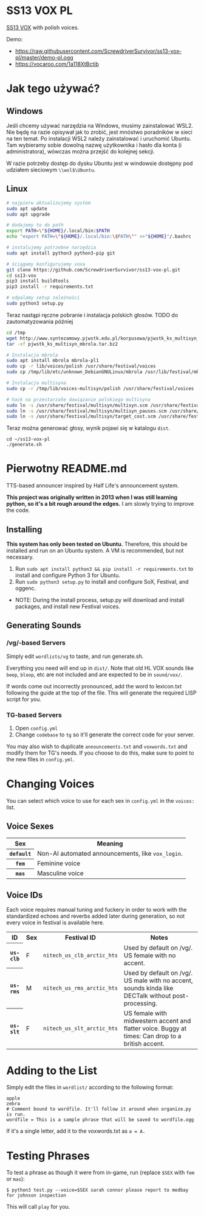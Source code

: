 # SS13 VOX PL

[SS13 VOX](https://github.com/N3X15/ss13-vox) with polish voices.

Demo:

* https://raw.githubusercontent.com/ScrewdriverSurvivor/ss13-vox-pl/master/demo-pl.ogg
* https://vocaroo.com/1a118XtBctib

# Jak tego używać?

## Windows

Jeśli chcemy używać narzędzia na Windows, musimy zainstalować WSL2. Nie będę na razie opisywał jak to zrobić, jest mnóstwo poradników w sieci na ten temat. Po instalacji WSL2 należy zainstalować i uruchomić Ubuntu. Tam wybieramy sobie dowolną nazwę użytkownika i hasło dla konta (i administratora), wówczas można przejść do kolejnej sekcji.

W razie potrzeby dostęp do dysku Ubuntu jest w windowsie dostępny pod udziałem sieciowym `\\wsl$\Ubuntu`.

## Linux

```sh
# najpierw aktualizujemy system
sudo apt update
sudo apt upgrade

# dodajemy to do path
export PATH=\"${HOME}/.local/bin:$PATH
echo "export PATH=\"${HOME}/.local/bin:\$PATH\"" >>"${HOME}"/.bashrc

# instalujemy potrzebne narzędzia
sudo apt install python3 python3-pip git

# ściągamy konfigurujemy voxa
git clone https://github.com/ScrewdriverSurvivor/ss13-vox-pl.git
cd ss13-vox
pip3 install buildtools
pip3 install -r requirements.txt

# odpalamy setup zależności
sudo python3 setup.py
```

Teraz nastąpi ręczne pobranie i instalacja polskich głosów. TODO do zautomatyzowania później

```sh
cd /tmp
wget http://www.syntezamowy.pjwstk.edu.pl/korpusowa/pjwstk_ks_multisyn_mbrola.tar.bz2
tar -xf pjwstk_ks_multisyn_mbrola.tar.bz2

# Instalacja mbrola
sudo apt install mbrola mbrola-pl1
sudo cp -r lib/voices/polish /usr/share/festival/voices
sudo cp /tmp/lib/etc/unknown_DebianGNULinux/mbrola /usr/lib/festival/mbrola

# Instalacja multisyna
sudo cp -r /tmp/lib/voices-multisyn/polish /usr/share/festival/voices

# hack na przestarzałe dowiązanie polskiego multisyna
sudo ln -s /usr/share/festival/multisyn/multisyn.scm /usr/share/festival/multisyn.scm
sudo ln -s /usr/share/festival/multisyn/multisyn_pauses.scm /usr/share/festival/multisyn_pauses.scm
sudo ln -s /usr/share/festival/multisyn/target_cost.scm /usr/share/festival/target_cost.scm
```

Teraz można generować głosy, wynik pojawi się w katalogu `dist`.
```
cd ~/ss13-vox-pl
./generate.sh
```

# Pierwotny README.md

TTS-based announcer inspired by Half Life's announcement system.

**This project was originally written in 2013 when I was still learning python, so it's a bit rough around the edges.** I am slowly trying to improve the code.

## Installing

**This system has only been tested on Ubuntu.** Therefore, this should be installed and run on an Ubuntu system. A VM is recommended, but not necessary.

1. Run ```sudo apt install python3 && pip install -r requirements.txt``` to install and configure Python 3 for Ubuntu.
1. Run ```sudo python3 setup.py``` to install and configure SoX, Festival, and oggenc.
  * NOTE: During the install process, setup.py will download and install packages, and install new Festival voices.

## Generating Sounds

### /vg/-based Servers
Simply edit `wordlists/vg` to taste, and run generate.sh.

Everything you need will end up in `dist/`. Note that old HL VOX sounds like `beep`, `bloop`, etc are not included and are expected to be in `sound/vox/`.

If words come out incorrectly pronounced, add the word to lexicon.txt following the guide at the top of the file. This will generate the required LISP script for you.

### TG-based Servers
1. Open `config.yml`
1. Change `codebase` to `tg` so it'll generate the correct code for your server.

You may also wish to duplicate `announcements.txt` and `voxwords.txt` and modify them for TG's needs.  If you choose to do this, make sure to point to the new files in `config.yml`.

# Changing Voices
You can select which voice to use for each sex in `config.yml` in the `voices:` list.

## Voice Sexes
<table><tr><th>Sex</th><th>Meaning</th></tr>
<tr><th><code>default</code></th><td>Non-AI automated announcements, like <code>vox_login</code>.</td></tr>
<tr><th><code>fem</code></th><td>Feminine voice</td></tr>
<tr><th><code>mas</code></th><td>Masculine voice</td></tr>
</table>

## Voice IDs
Each voice requires manual tuning and fuckery in order to work with the standardized echoes and reverbs added later during generation, so not every voice in festival is available here.

<table><tr><th>ID</th><th>Sex</th><th>Festival ID</th><th>Notes</th></tr>
<tr><th><code>us-clb</code></th><td>F</td><td><code>nitech_us_clb_arctic_hts</code></td><td>Used by default on /vg/.  US female with no accent.</td></tr>
<tr><th><code>us-rms</code></th><td>M</td><td><code>nitech_us_rms_arctic_hts</code></td><td>Used by default on /vg/.  US male with no accent, sounds kinda like DECTalk without post-processing.</td></tr>
<tr><th><code>us-slt</code></th><td>F</td><td><code>nitech_us_slt_arctic_hts</code></td><td>US female with midwestern accent and flatter voice. Buggy at times: Can drop to a british accent.</td></tr>
</table>

# Adding to the List

Simply edit the files in `wordlist/` according to the following format:

```
apple
zebra
# Comment bound to wordfile. It'll follow it around when organize.py is run.
wordfile = This is a sample phrase that will be saved to wordfile.ogg
```

If it's a single letter, add it to the voxwords.txt as ```a = A.```

# Testing Phrases

To test a phrase as though it were from in-game, run (replace `$SEX` with `fem` or `mas`):

```shell
$ python3 test.py --voice=$SEX sarah connor please report to medbay for johnson inspection
```

This will call `play` for you.
